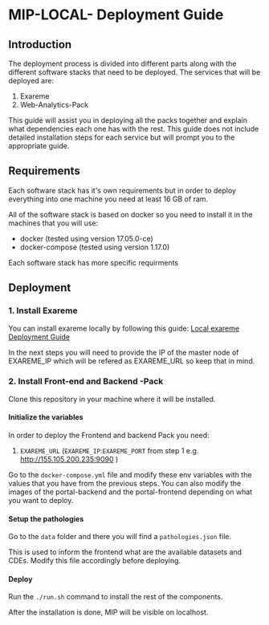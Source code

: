 # MIP-LOCAL- Deployment Guide

## Introduction

The deployment process is divided into different parts along with the different software stacks that need to be deployed. The services that will be deployed are:


1. Exareme
2. Web-Analytics-Pack


This guide will assist you in deploying all the packs together and explain what dependencies each one has with the rest. This guide does not include detailed installation steps for each service but will prompt you to the appropriate guide.

## Requirements

Each software stack has it's own requirements but in order to deploy everything into one machine you need at least 16 GB of ram.

All of the software stack is based on docker so you need to install it in the machines that you will use:

- docker (tested using version 17.05.0-ce)
- docker-compose (tested using version 1.17.0)

Each software stack has more specific requirments

## Deployment

### 1. Install Exareme

You can install exareme locally by following this guide:
[Local exareme Deployment Guide](https://github.com/madgik/exareme/tree/master/Local-Deployment)

In the next steps you will need to provide the IP of the master node of EXAREME_IP which will be refered as EXAREME_URL so keep that in mind.
### 2. Install Front-end and Backend -Pack
Clone this repository in your machine where it will be installed.

#### Initialize the variables

In order to deploy the Frontend and backend  Pack you need:

1. `EXAREME_URL` (`EXAREME_IP`:`EXAREME_PORT` from step 1 e.g. http://155.105.200.235:9090 )

Go to the `docker-compose.yml` file and modify these env variables with the values that you have from the previous steps. You can also modify the images of the portal-backend and the portal-frontend depending on what you want to deploy.

#### Setup the pathologies

Go to the `data` folder and there you will find a `pathologies.json` file.

This is used to inform the frontend what are the available datasets and CDEs. Modify this file accordingly before deploying.

#### Deploy

Run the `./run.sh` command to install the rest of the components.

After the installation is done, MIP will be visible on localhost.
